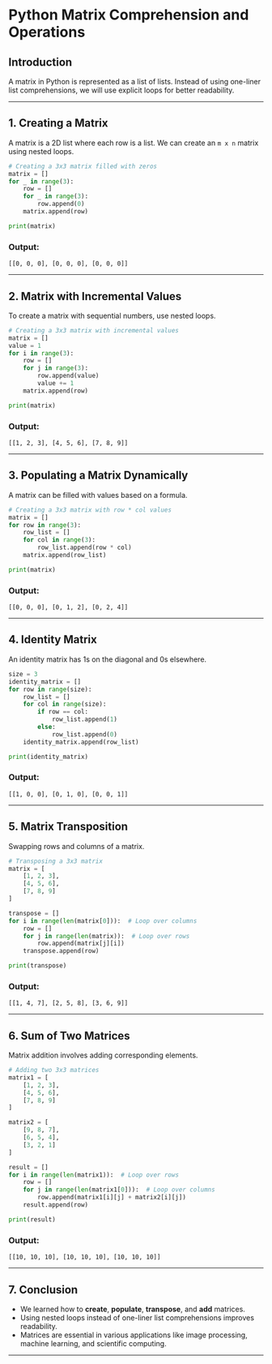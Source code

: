 # Python Matrix Comprehension and Operations

## Introduction
A matrix in Python is represented as a list of lists. Instead of using one-liner list comprehensions, we will use explicit loops for better readability.

---

## 1. Creating a Matrix
A matrix is a 2D list where each row is a list. We can create an `m x n` matrix using nested loops.

```python
# Creating a 3x3 matrix filled with zeros
matrix = []
for _ in range(3):
    row = []
    for _ in range(3):
        row.append(0)
    matrix.append(row)

print(matrix)
```

### Output:
```
[[0, 0, 0], [0, 0, 0], [0, 0, 0]]
```

---

## 2. Matrix with Incremental Values
To create a matrix with sequential numbers, use nested loops.

```python
# Creating a 3x3 matrix with incremental values
matrix = []
value = 1
for i in range(3):
    row = []
    for j in range(3):
        row.append(value)
        value += 1
    matrix.append(row)

print(matrix)
```

### Output:
```
[[1, 2, 3], [4, 5, 6], [7, 8, 9]]
```

---

## 3. Populating a Matrix Dynamically
A matrix can be filled with values based on a formula.

```python
# Creating a 3x3 matrix with row * col values
matrix = []
for row in range(3):
    row_list = []
    for col in range(3):
        row_list.append(row * col)
    matrix.append(row_list)

print(matrix)
```

### Output:
```
[[0, 0, 0], [0, 1, 2], [0, 2, 4]]
```

---

## 4. Identity Matrix
An identity matrix has 1s on the diagonal and 0s elsewhere.

```python
size = 3
identity_matrix = []
for row in range(size):
    row_list = []
    for col in range(size):
        if row == col:
            row_list.append(1)
        else:
            row_list.append(0)
    identity_matrix.append(row_list)

print(identity_matrix)
```

### Output:
```
[[1, 0, 0], [0, 1, 0], [0, 0, 1]]
```

---

## 5. Matrix Transposition
Swapping rows and columns of a matrix.

```python
# Transposing a 3x3 matrix
matrix = [
    [1, 2, 3],
    [4, 5, 6],
    [7, 8, 9]
]

transpose = []
for i in range(len(matrix[0])):  # Loop over columns
    row = []
    for j in range(len(matrix)):  # Loop over rows
        row.append(matrix[j][i])
    transpose.append(row)

print(transpose)
```

### Output:
```
[[1, 4, 7], [2, 5, 8], [3, 6, 9]]
```

---

## 6. Sum of Two Matrices
Matrix addition involves adding corresponding elements.

```python
# Adding two 3x3 matrices
matrix1 = [
    [1, 2, 3],
    [4, 5, 6],
    [7, 8, 9]
]

matrix2 = [
    [9, 8, 7],
    [6, 5, 4],
    [3, 2, 1]
]

result = []
for i in range(len(matrix1)):  # Loop over rows
    row = []
    for j in range(len(matrix1[0])):  # Loop over columns
        row.append(matrix1[i][j] + matrix2[i][j])
    result.append(row)

print(result)
```

### Output:
```
[[10, 10, 10], [10, 10, 10], [10, 10, 10]]
```

---

## 7. Conclusion
- We learned how to **create**, **populate**, **transpose**, and **add** matrices.
- Using nested loops instead of one-liner list comprehensions improves readability.
- Matrices are essential in various applications like image processing, machine learning, and scientific computing.

---
